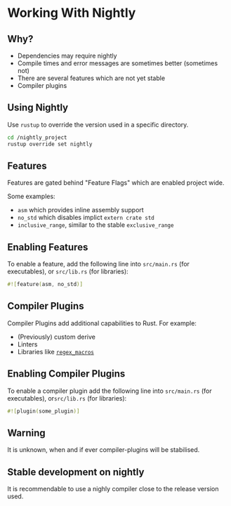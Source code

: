 # Working With Nightly

## Why?

- Dependencies may require nightly
- Compile times and error messages are sometimes better (sometimes not)
- There are several features which are not yet stable
- Compiler plugins

## Using Nightly

Use `rustup` to override the version used in a specific directory.

```sh
cd /nightly_project
rustup override set nightly
```

## Features

Features are gated behind "Feature Flags" which are enabled project wide.

Some examples:

- `asm` which provides inline assembly support
- `no_std` which disables implict `extern crate std`
- `inclusive_range`, similar to the stable `exclusive_range`

## Enabling Features

To enable a feature, add the following line into `src/main.rs` (for executables), or `src/lib.rs` (for libraries):

```rust ignore
#![feature(asm, no_std)]
```

## Compiler Plugins

Compiler Plugins add additional capabilities to Rust. For example:

- (Previously) custom derive
- Linters
- Libraries like [`regex_macros`](https://github.com/rust-lang/regex#usage-regex-compiler-plugin)

## Enabling Compiler Plugins

To enable a compiler plugin add the following line into `src/main.rs` (for executables), or`src/lib.rs` (for libraries):

```rust ignore
#![plugin(some_plugin)]
```

## Warning

It is unknown, when and if ever compiler-plugins will be stabilised.

## Stable development on nightly

It is recommendable to use a nighly compiler close to the release version used.

